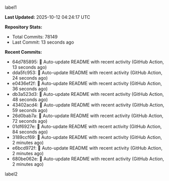 
label1 
<!-- ACTIVITY_START -->
**Last Updated:** 2025-10-12 04:24:17 UTC

**Repository Stats:**
- Total Commits: 78149
- Last Commit: 13 seconds ago

**Recent Commits:**
- 64d785895: 🤖 Auto-update README with recent activity (GitHub Action, 13 seconds ago)
- dda5fc953: 🤖 Auto-update README with recent activity (GitHub Action, 24 seconds ago)
- e0436ef2f: 🤖 Auto-update README with recent activity (GitHub Action, 36 seconds ago)
- db3a523d3: 🤖 Auto-update README with recent activity (GitHub Action, 48 seconds ago)
- 43402acd4: 🤖 Auto-update README with recent activity (GitHub Action, 59 seconds ago)
- 26d0bab7a: 🤖 Auto-update README with recent activity (GitHub Action, 72 seconds ago)
- 01df6927e: 🤖 Auto-update README with recent activity (GitHub Action, 84 seconds ago)
- 3189ccf69: 🤖 Auto-update README with recent activity (GitHub Action, 2 minutes ago)
- e6bcd972f: 🤖 Auto-update README with recent activity (GitHub Action, 2 minutes ago)
- 680be062e: 🤖 Auto-update README with recent activity (GitHub Action, 2 minutes ago)
<!-- ACTIVITY_END -->

label2
